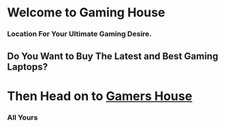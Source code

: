 # Welcome to Gaming House

### Location For Your Ultimate Gaming Desire. 

## Do You Want to Buy The Latest and Best Gaming Laptops?

# Then Head on to [Gamers House](https://food-house-808f2.web.app/)

### All Yours

